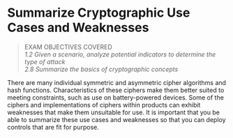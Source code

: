# Summarize Cryptographic Use Cases and Weaknesses

> EXAM OBJECTIVES COVERED  
> _1.2 Given a scenario, analyze potential indicators to determine the type of attack_  
> _2.8 Summarize the basics of cryptographic concepts_

There are many individual symmetric and asymmetric cipher algorithms and hash functions. Characteristics of these ciphers make them better suited to meeting constraints, such as use on battery-powered devices. Some of the ciphers and implementations of ciphers within products can exhibit weaknesses that make them unsuitable for use. It is important that you be able to summarize these use cases and weaknesses so that you can deploy controls that are fit for purpose.

